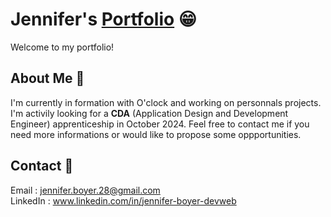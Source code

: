 # Jennifer's [Portfolio](https://boyerjennifer.github.io/) 😁 

Welcome to my portfolio!

## About Me 👋

I'm currently in formation with O'clock and working on personnals projects. I'm activily looking for a **CDA** (Application Design and Development Engineer) apprenticeship in October 2024. 
Feel free to contact me if you need more informations or would like to propose some oppportunities.

## Contact 🔗

Email : jennifer.boyer.28@gmail.com  
LinkedIn : www.linkedin.com/in/jennifer-boyer-devweb





